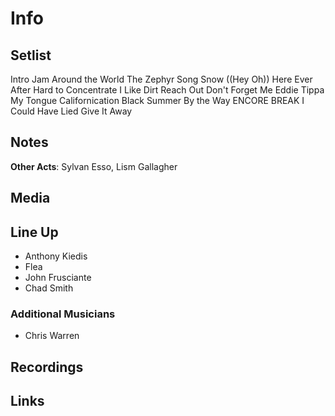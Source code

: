 # Info

## Setlist

Intro Jam
Around the World
The Zephyr Song
Snow ((Hey Oh))
Here Ever After
Hard to Concentrate
I Like Dirt
Reach Out
Don't Forget Me
Eddie
Tippa My Tongue
Californication
Black Summer
By the Way
ENCORE BREAK
I Could Have Lied
Give It Away

## Notes

**Other Acts**: Sylvan Esso, Lism Gallagher

## Media 

## Line Up

* Anthony Kiedis
* Flea
* John Frusciante
* Chad Smith

### Additional Musicians

* Chris Warren

## Recordings

## Links
